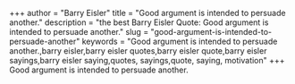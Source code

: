 +++
author = "Barry Eisler"
title = "Good argument is intended to persuade another."
description = "the best Barry Eisler Quote: Good argument is intended to persuade another."
slug = "good-argument-is-intended-to-persuade-another"
keywords = "Good argument is intended to persuade another.,barry eisler,barry eisler quotes,barry eisler quote,barry eisler sayings,barry eisler saying,quotes, sayings,quote, saying, motivation"
+++
Good argument is intended to persuade another.
